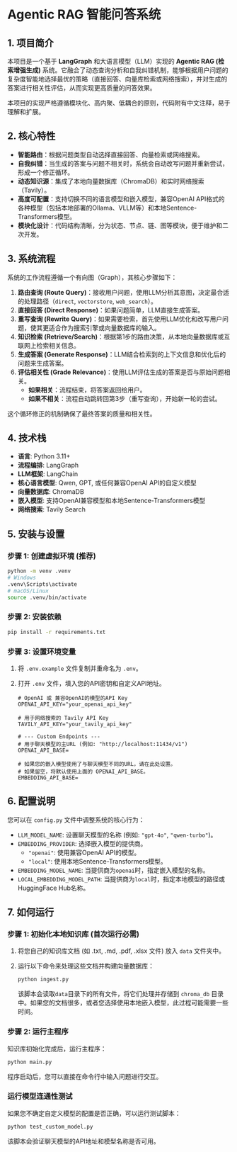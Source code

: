 # Agentic RAG 智能问答系统

## 1. 项目简介

本项目是一个基于 **LangGraph** 和大语言模型（LLM）实现的 **Agentic RAG (检索增强生成)** 系统。它融合了动态查询分析和自我纠错机制，能够根据用户问题的复杂度智能地选择最优的策略（直接回答、向量库检索或网络搜索），并对生成的答案进行相关性评估，从而实现更高质量的问答效果。

本项目的实现严格遵循模块化、高内聚、低耦合的原则，代码附有中文注释，易于理解和扩展。

## 2. 核心特性

- **智能路由**：根据问题类型自动选择直接回答、向量检索或网络搜索。
- **自我纠错**：当生成的答案与问题不相关时，系统会自动改写问题并重新尝试，形成一个修正循环。
- **动态知识源**：集成了本地向量数据库（ChromaDB）和实时网络搜索（Tavily）。
- **高度可配置**：支持切换不同的语言模型和嵌入模型，兼容OpenAI API格式的各种模型（包括本地部署的Ollama、VLLM等）和本地Sentence-Transformers模型。
- **模块化设计**：代码结构清晰，分为状态、节点、链、图等模块，便于维护和二次开发。

## 3. 系统流程

系统的工作流程遵循一个有向图（Graph），其核心步骤如下：

1.  **路由查询 (Route Query)**：接收用户问题，使用LLM分析其意图，决定最合适的处理路径（`direct`, `vectorstore`, `web_search`）。
2.  **直接回答 (Direct Response)**：如果问题简单，LLM直接生成答案。
3.  **重写查询 (Rewrite Query)**：如果需要检索，首先使用LLM优化和改写用户问题，使其更适合作为搜索引擎或向量数据库的输入。
4.  **知识检索 (Retrieve/Search)**：根据第1步的路由决策，从本地向量数据库或互联网上检索相关信息。
5.  **生成答案 (Generate Response)**：LLM结合检索到的上下文信息和优化后的问题来生成答案。
6.  **评估相关性 (Grade Relevance)**：使用LLM评估生成的答案是否与原始问题相关。
    -   **如果相关**：流程结束，将答案返回给用户。
    -   **如果不相关**：流程自动跳转回第3步（重写查询），开始新一轮的尝试。

这个循环修正的机制确保了最终答案的质量和相关性。

## 4. 技术栈

- **语言**: Python 3.11+
- **流程编排**: LangGraph
- **LLM框架**: LangChain
- **核心语言模型**: Qwen, GPT, 或任何兼容OpenAI API的自定义模型
- **向量数据库**: ChromaDB
- **嵌入模型**: 支持OpenAI兼容模型和本地Sentence-Transformers模型
- **网络搜索**: Tavily Search

## 5. 安装与设置

### 步骤 1: 创建虚拟环境 (推荐)

```bash
python -m venv .venv
# Windows
.venv\Scripts\activate
# macOS/Linux
source .venv/bin/activate
```

### 步骤 2: 安装依赖

```bash
pip install -r requirements.txt
```

### 步骤 3: 设置环境变量

1.  将 `.env.example` 文件复制并重命名为 `.env`。
2.  打开 `.env` 文件，填入您的API密钥和自定义API地址。

    ```dotenv
    # OpenAI 或 兼容OpenAI的模型的API Key
    OPENAI_API_KEY="your_openai_api_key"

    # 用于网络搜索的 Tavily API Key
    TAVILY_API_KEY="your_tavily_api_key"

    # --- Custom Endpoints ---
    # 用于聊天模型的主URL (例如: "http://localhost:11434/v1")
    OPENAI_API_BASE=

    # 如果您的嵌入模型使用了与聊天模型不同的URL，请在此处设置。
    # 如果留空，将默认使用上面的 OPENAI_API_BASE。
    EMBEDDING_API_BASE=
    ```

## 6. 配置说明

您可以在 `config.py` 文件中调整系统的核心行为：

- `LLM_MODEL_NAME`: 设置聊天模型的名称 (例如: `"gpt-4o"`, `"qwen-turbo"`)。
- `EMBEDDING_PROVIDER`: 选择嵌入模型的提供商。
  - `"openai"`: 使用兼容OpenAI API的模型。
  - `"local"`: 使用本地Sentence-Transformers模型。
- `EMBEDDING_MODEL_NAME`: 当提供商为`openai`时，指定嵌入模型的名称。
- `LOCAL_EMBEDDING_MODEL_PATH`: 当提供商为`local`时，指定本地模型的路径或HuggingFace Hub名称。

## 7. 如何运行

### 步骤 1: 初始化本地知识库 (首次运行必需)

1.  将您自己的知识库文档 (如 .txt, .md, .pdf, .xlsx 文件) 放入 `data` 文件夹中。
2.  运行以下命令来处理这些文档并构建向量数据库：

    ```bash
    python ingest.py
    ```
    该脚本会读取`data`目录下的所有文件，将它们处理并存储到 `chroma_db` 目录中。如果您的文档很多，或者您选择使用本地嵌入模型，此过程可能需要一些时间。

### 步骤 2: 运行主程序

知识库初始化完成后，运行主程序：

```bash
python main.py
```
程序启动后，您可以直接在命令行中输入问题进行交互。

### 运行模型连通性测试

如果您不确定自定义模型的配置是否正确，可以运行测试脚本：

```bash
python test_custom_model.py
```
该脚本会验证聊天模型的API地址和模型名称是否可用。
